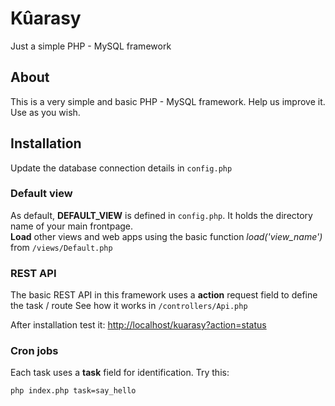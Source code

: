 # Kûarasy
Just a simple PHP - MySQL framework

## About
This is a very simple and basic PHP - MySQL framework. Help us improve it. Use as you wish.

## Installation
Update the database connection details in <code>config.php</code>

### Default view
As default, **DEFAULT_VIEW** is defined in <code>config.php</code>. It holds the directory name of your main frontpage.  
**Load** other views and web apps using the basic function *load('view_name')* from <code>/views/Default.php</code>

### REST API
The basic REST API in this framework uses a **action** request field to define the task / route
See how it works in <code>/controllers/Api.php</code>

After installation test it: [http://localhost/kuarasy?action=status](http://localhost/kuarasy?action=status)

### Cron jobs
Each task uses a **task** field for identification. Try this:  
```
php index.php task=say_hello
```
